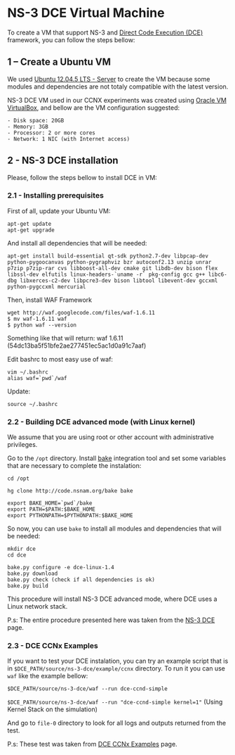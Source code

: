 # NS-3 DCE Virtual Machine

To create a VM that support NS-3 and [Direct Code Execution (DCE)](http://www.nsnam.org/overview/projects/direct-code-execution/) framework, you can follow the steps bellow:

## 1 – Create a Ubuntu VM

We used [Ubuntu 12.04.5 LTS - Server](http://releases.ubuntu.com/12.04/) to create the VM because some modules and dependencies are not totaly compatible with the latest version.

NS-3 DCE VM used in our CCNX experiments was created using [Oracle VM VirtualBox](https://www.virtualbox.org/), and bellow are the VM configuration suggested:

```
- Disk space: 20GB
- Memory: 3GB
- Processor: 2 or more cores
- Network: 1 NIC (with Internet access)
```

## 2 - NS-3 DCE installation

Please, follow the steps bellow to install DCE in VM:

### 2.1 - Installing prerequisites

First of all, update your Ubuntu VM:

```
apt-get update
apt-get upgrade
```

And install all dependencies that will be needed:

```
apt-get install build-essential qt-sdk python2.7-dev libpcap-dev python-pygoocanvas python-pygraphviz bzr autoconf2.13 unzip unrar p7zip p7zip-rar cvs libboost-all-dev cmake git libdb-dev bison flex libssl-dev elfutils linux-headers-`uname -r` pkg-config gcc g++ libc6-dbg libxerces-c2-dev libpcre3-dev bison libtool libevent-dev gccxml python-pygccxml mercurial
```
Then, install WAF Framework
```
wget http://waf.googlecode.com/files/waf-1.6.11
$ mv waf-1.6.11 waf
$ python waf --version
```
Something like that will return: waf 1.6.11 (54dc13ba5f51bfe2ae277451ec5ac1d0a91c7aaf)

Edit bashrc to most easy use of waf:
```
vim ~/.bashrc
alias waf=`pwd`/waf

```
Update: 
```
source ~/.bashrc
```


### 2.2 - Building DCE advanced mode (with Linux kernel)

We assume that you are using root or other account with administrative privileges.

Go to the `/opt` directory. Install [bake](http://www.nsnam.org/docs/bake/tutorial/html/bake-over.html) integration tool and set some variables that are necessary to complete the instalation:

```
cd /opt

hg clone http://code.nsnam.org/bake bake

export BAKE_HOME=`pwd`/bake
export PATH=$PATH:$BAKE_HOME
export PYTHONPATH=$PYTHONPATH:$BAKE_HOME
```

So now, you can use `bake` to install all modules and dependencies that will be needed:

```
mkdir dce
cd dce

bake.py configure -e dce-linux-1.4
bake.py download
bake.py check (check if all dependencies is ok)
bake.py build
```

This procedure will install NS-3 DCE advanced mode, where DCE uses a Linux network stack.

P.s: The entire procedure presented here was taken from the [NS-3 DCE](http://www.nsnam.org/docs/dce/release/1.0/manual/html/getting-started.html) page.

### 2.3 - DCE CCNx Examples

If you want to test your DCE instalation, you can try an example script that is in `$DCE_PATH/source/ns-3-dce/example/ccnx` directory. To run it you can use `waf` like the example bellow:

`$DCE_PATH/source/ns-3-dce/waf --run dce-ccnd-simple`

`$DCE_PATH/source/ns-3-dce/waf --run "dce-ccnd-simple kernel=1"` 
(Using Kernel Stack on the simulation) 

And go to `file-0` directory to look for all logs and outputs returned from the test.

P.s: These test was taken from [DCE CCNx Examples](http://www.nsnam.org/docs/dce/release/1.0/manual/html/dce-ccnx.html) page.

